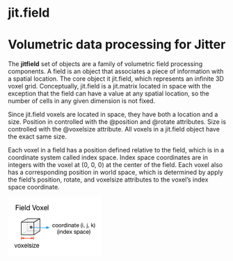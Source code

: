 jit.field
=========

Volumetric data processing for Jitter
==

The __jitfield__ set of objects are a family of volumetric field processing components.  A field is an object that associates a piece of information with a spatial location.  The core object it jit.field, which represents an infinite 3D voxel grid.  Conceptually, jit.field is a jit.matrix located in space with the exception that the field can have a value at any spatial location, so the number of cells in any given dimension is not fixed.

Since jit.field voxels are located in space, they have both a location and a size.  Position in controlled with the @position and @rotate attributes.  Size is controlled with the @voxelsize attribute.  All voxels in a jit.field object have the exact same size.

Each voxel in a field has a position defined relative to the field, which is in a coordinate system called index space.  Index space coordinates are in integers with the voxel at (0, 0, 0) at the center of the field.  Each voxel also has a corresponding position in world space, which is determined by apply the field’s position, rotate, and voxelsize attributes to the voxel’s index space coordinate.

![Voxel](/images/voxel.png)